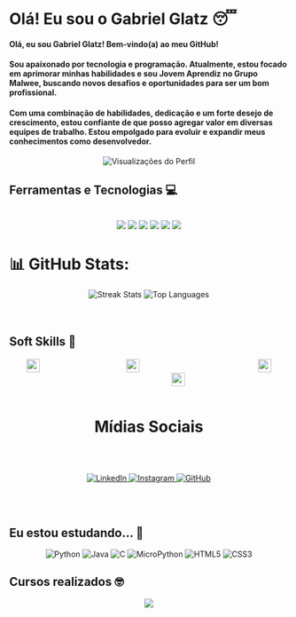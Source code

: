 # Olá! Eu sou o Gabriel Glatz 😴

<div>
  <h4>Olá, eu sou Gabriel Glatz! Bem-vindo(a) ao meu GitHub!</h4>
  <h4>Sou apaixonado por tecnologia e programação. Atualmente, estou focado em aprimorar minhas habilidades e sou Jovem Aprendiz no Grupo Malwee, buscando novos desafios e oportunidades para ser um bom profissional.</h4>
  <h4>Com uma combinação de habilidades, dedicação e um forte desejo de crescimento, estou confiante de que posso agregar valor em diversas equipes de trabalho. Estou empolgado para evoluir e expandir meus conhecimentos como desenvolvedor.</h4>
</div>

<!-- Contador de Visualizações -->
<div align="center">
  <img src="https://komarev.com/ghpvc/?username=glatztp&color=ff0000&label=Visitantes&style=flat-square" alt="Visualizações do Perfil"/>
</div>

## Ferramentas e Tecnologias 💻

<div style="display: inline_block" align="center"><br>
  <img src="https://img.shields.io/badge/python-3670A0?style=for-the-badge&logo=python&logoColor=ffdd54"/>
  <img src="https://img.shields.io/badge/HTML5-E34F26?style=for-the-badge&logo=html5&logoColor=white"/>
  <img src="https://img.shields.io/badge/CSS3-1572B6?style=for-the-badge&logo=css3&logoColor=white"/>
  <img src="https://img.shields.io/badge/javascript-%23323330.svg?style=for-the-badge&logo=javascript&logoColor=%23F7DF1E"/>
  <img src="https://img.shields.io/badge/MicroPython-2B2728?style=for-the-badge&logo=micropython&logoColor=white"/>
  <img src="https://img.shields.io/badge/C-00599C?style=for-the-badge&logo=c&logoColor=white"/>
</div>

# 📊 GitHub Stats:

<div align="center">
  <img src="https://github-readme-streak-stats.herokuapp.com/?user=glatztp&theme=dark&hide_border=false" alt="Streak Stats"/>
  <img src="https://github-readme-stats.vercel.app/api/top-langs/?username=glatztp&theme=dark&hide_border=false&include_all_commits=true&count_private=true&layout=compact" alt="Top Languages"/>
</div>
<br>
<br>

## Soft Skills 🤝

<div align="center">
  <span style="font-size: 20px; color: white;">
    <img src="https://icons.getbootstrap.com/assets/icons/chat-square-text.svg" alt="Comunicação" title="Comunicação" width="24" style="vertical-align: middle;"/>
    Comunicação
  </span>
  <span style="margin-left: 15px; font-size: 20px; color: white;">
    <img src="https://icons.getbootstrap.com/assets/icons/person-fill.svg" alt="Trabalho em Equipe" title="Trabalho em Equipe" width="24" style="vertical-align: middle;"/>
    Trabalho em Equipe
  </span>
  <span style="margin-left: 15px; font-size: 20px; color: white;">
    <img src="https://icons.getbootstrap.com/assets/icons/check-circle.svg" alt="Resolução de Problemas" title="Resolução de Problemas" width="24" style="vertical-align: middle;"/>
    Resolução de Problemas
  </span>
  <span style="margin-left: 15px; font-size: 20px; color: white;">
    <img src="https://icons.getbootstrap.com/assets/icons/arrows-angle-contract.svg" alt="Adaptabilidade" title="Adaptabilidade" width="24" style="vertical-align: middle;"/>
    Adaptabilidade
  </span>
</div>
<br>

<h1 align="center">Mídias Sociais</h1>
<br>
<br>

<p align="center">
  <a href="https://www.linkedin.com/in/gabriel-glatz/" target="_blank">
    <img src="https://img.shields.io/badge/LinkedIn-%230077B5.svg?logo=linkedin&logoColor=white" alt="LinkedIn">
  </a>
  <a href="https://www.instagram.com/glatz.tp/" target="_blank">
    <img src="https://img.shields.io/badge/Instagram-%23E4405F.svg?logo=Instagram&logoColor=white" alt="Instagram">
  </a>
  <a href="https://github.com/glatztp" target="_blank">
    <img src="https://img.shields.io/badge/GitHub-%23121011.svg?logo=github&logoColor=white" alt="GitHub">
  </a>
</p>
<br>
<br>

## Eu estou estudando... 🧩

<div align="center">
  <p>
  <img src="https://img.shields.io/badge/-Python-%2335495e?style=flat-square&logo=python&logoColor=white" alt="Python"/>
  <img src="https://img.shields.io/badge/-Java-%23ED8B00?style=flat-square&logo=openjdk&logoColor=white" alt="Java"/>
  <img src="https://img.shields.io/badge/-C-%2300598D?style=flat-square&logo=c&logoColor=white" alt="C"/>
  <img src="https://img.shields.io/badge/-MicroPython-%232B2728?style=flat-square&logo=micropython&logoColor=white" alt="MicroPython"/>
  <img src="https://img.shields.io/badge/-HTML5-%23E34F26?style=flat-square&logo=html5&logoColor=white" alt="HTML5"/>
  <img src="https://img.shields.io/badge/-CSS3-%231572B6?style=flat-square&logo=css3&logoColor=white" alt="CSS3"/>
</p>
</div>
  
## Cursos realizados 🤓

<p align="center">
  <a href="https://education.oracle.com/database-foundations/">
    <img src="https://img.shields.io/badge/-Database%20Foundations%20-%23F80000?style=for-the-badge&logo=oracle&logoColor=white"/>
  </a>
  <br><br>
</p>

